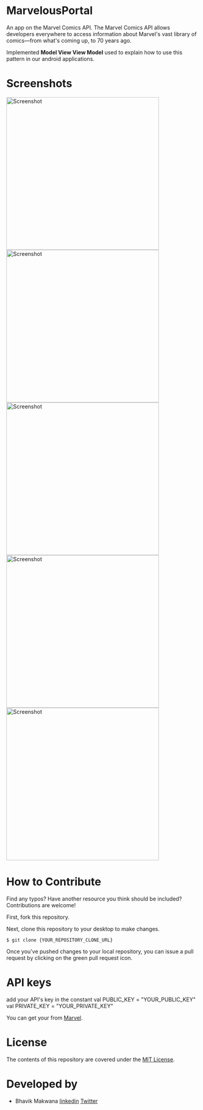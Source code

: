 # MarvelousPortal
An app on the Marvel Comics API.
The Marvel Comics API allows developers everywhere to access information about Marvel's vast library of comics—from what's coming up, to 70 years ago. 

Implemented **Model View View Model** used to explain how to use this pattern in our android applications.

# Screenshots

<img src="https://i.imgur.com/sQQlzjg.png" height="400" alt="Screenshot"/> <img src="https://i.imgur.com/l2ihBUj.png" height="400" alt="Screenshot"/> 
<img src="https://i.imgur.com/x7exfoB.png" height="400" alt="Screenshot"/> <img src="https://i.imgur.com/xNBRgxy.png" height="400" alt="Screenshot"/>
<img src="https://i.imgur.com/N9ZJIJ2.png" height="400" alt="Screenshot"/>

# How to Contribute
Find any typos? Have another resource you think should be included? Contributions are welcome!

First, fork this repository.

Next, clone this repository to your desktop to make changes.

```
$ git clone {YOUR_REPOSITORY_CLONE_URL}
```

Once you've pushed changes to your local repository, you can issue a pull request by clicking on the green pull request icon.


# API keys
add your API's key in the constant 
val PUBLIC_KEY = "YOUR_PUBLIC_KEY"
val PRIVATE_KEY = "YOUR_PRIVATE_KEY"

You can get your from [Marvel](https://developer.marvel.com/account).

# License

The contents of this repository are covered under the [MIT License](https://github.com/ibhavikmakwana/MarvelousPortal/blob/master/LICENSE).

# Developed by

- Bhavik Makwana [linkedin](www.linkedin.com/in/ibhavikmakwana
) [Twitter](https://twitter.com/ibhavikmakwana)
